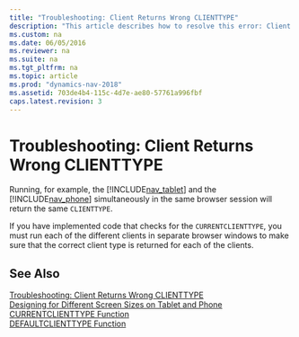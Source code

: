 ```yaml
---
title: "Troubleshooting: Client Returns Wrong CLIENTTYPE"
description: "This article describes how to resolve this error: Client Returns Wrong CLIENTTYPE. It also provides links to additional resources for assistance."
ms.custom: na
ms.date: 06/05/2016
ms.reviewer: na
ms.suite: na
ms.tgt_pltfrm: na
ms.topic: article
ms.prod: "dynamics-nav-2018"
ms.assetid: 703de4b4-115c-4d7e-ae80-57761a996fbf
caps.latest.revision: 3
---
```

# Troubleshooting: Client Returns Wrong CLIENTTYPE
Running, for example, the [!INCLUDE[nav_tablet](includes/nav_tablet_md.md)] and the [!INCLUDE[nav_phone](includes/nav_phone_md.md)] simultaneously in the same browser session will return the same `CLIENTTYPE`.  
  
 If you have implemented code that checks for the `CURRENTCLIENTTYPE`, you must run each of the different clients in separate browser windows to make sure that the correct client type is returned for each of the clients.  
  
## See Also  
 [Troubleshooting: Client Returns Wrong CLIENTTYPE](Troubleshooting--Client-Returns-Wrong-CLIENTTYPE.md)   
 [Designing for Different Screen Sizes on Tablet and Phone](Designing-for-Different-Screen-Sizes-on-Tablet-and-Phone.md)   
 [CURRENTCLIENTTYPE Function](CURRENTCLIENTTYPE-Function.md)   
 [DEFAULTCLIENTTYPE Function](DEFAULTCLIENTTYPE-Function.md)